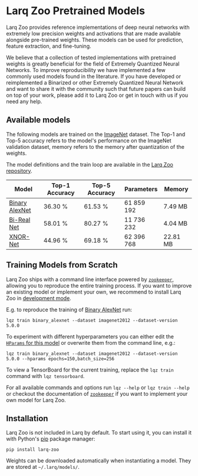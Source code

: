 # Larq Zoo Pretrained Models

Larq Zoo provides reference implementations of deep neural networks with extremely low precision weights and activations that are made available alongside pre-trained weights.
These models can be used for prediction, feature extraction, and fine-tuning.

We believe that a collection of tested implementations with pretrained weights is greatly beneficial for the field of Extremely Quantized Neural Networks. To improve reproducibility we have implemented a few commonly used models found in the literature. If you have developed or reimplemented a Binarized or other Extremely Quantized Neural Network and want to share it with the community such that future papers can build on top of your work, please add it to Larq Zoo or get in touch with us if you need any help.

## Available models

The following models are trained on the [ImageNet](http://image-net.org/) dataset. The Top-1 and Top-5 accuracy refers to the model's performance on the ImageNet validation dataset, memory refers to the memory after quantization of the weights.

The model definitions and the train loop are available in the [Larq Zoo repository](https://github.com/larq/zoo).

| Model                                        | Top-1 Accuracy | Top-5 Accuracy | Parameters | Memory   |
| -------------------------------------------- | -------------- | -------------- | ---------- | -------- |
| [Binary AlexNet](/models/api/#binaryalexnet) | 36.30 %        | 61.53 %        | 61 859 192 | 7.49 MB  |
| [Bi-Real Net](/models/api/#birealnet)        | 58.01 %        | 80.27 %        | 11 736 232 | 4.04 MB  |
| [XNOR-Net](/models/api/#xnornet)             | 44.96 %        | 69.18 %        | 62 396 768 | 22.81 MB |

## Training Models from Scratch

Larq Zoo ships with a command line interface powered by [`zookeeper`](https://github.com/larq/zookeeper/), allowing you to reproduce the entire training process. If you want to improve an existing model or implement your own, we recommend to install Larq Zoo in [development mode](https://github.com/larq/zoo/blob/master/CONTRIBUTING.md#project-setup).

E.g. to reproduce the training of [Binary AlexNet](/models/api/#binaryalexnet) run:

```shell
lqz train binary_alexnet --dataset imagenet2012 --dataset-version 5.0.0
```

To experiment with different hyperparameters you can either edit the [`HParams` for this model](https://github.com/larq/zoo/blob/master/larq_zoo/binarynet.py#L72-L85) or overwrite them from the command line, e.g.:

```shell
lqz train binary_alexnet --dataset imagenet2012 --dataset-version 5.0.0 --hparams epochs=150,batch_size=256
```

To view a TensorBoard for the current training, replace the `lqz train` command with `lqz tensorboard`.

For all available commands and options run `lqz --help` or `lqz train --help` or checkout the documentation of [`zookeeper`](https://github.com/larq/zookeeper/) if you want to implement your own model for Larq Zoo.

## Installation

Larq Zoo is not included in Larq by default. To start using it, you can install it with Python's [pip](https://pip.pypa.io/en/stable/) package manager:

```shell
pip install larq-zoo
```

Weights can be downloaded automatically when instantiating a model. They are stored at `~/.larq/models/`.
